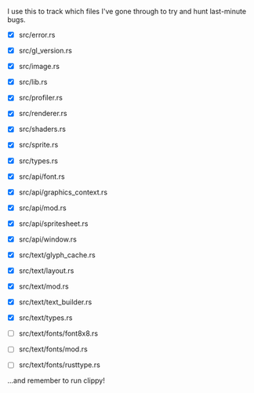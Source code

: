 I use this to track which files I've gone through to try and hunt
last-minute bugs.

- [x] src/error.rs
- [x] src/gl_version.rs
- [x] src/image.rs
- [x] src/lib.rs
- [x] src/profiler.rs
- [x] src/renderer.rs
- [x] src/shaders.rs
- [x] src/sprite.rs
- [x] src/types.rs

- [x] src/api/font.rs
- [x] src/api/graphics_context.rs
- [x] src/api/mod.rs
- [x] src/api/spritesheet.rs
- [x] src/api/window.rs

- [x] src/text/glyph_cache.rs
- [x] src/text/layout.rs
- [x] src/text/mod.rs
- [x] src/text/text_builder.rs
- [x] src/text/types.rs

- [ ] src/text/fonts/font8x8.rs
- [ ] src/text/fonts/mod.rs
- [ ] src/text/fonts/rusttype.rs

...and remember to run clippy!
